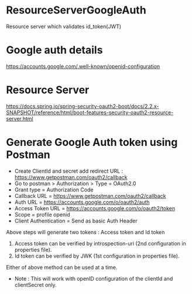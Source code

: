 # ResourceServerGoogleAuth
Resource server which validates id_token(JWT)

# Google auth details
https://accounts.google.com/.well-known/openid-configuration

# Resource Server
https://docs.spring.io/spring-security-oauth2-boot/docs/2.2.x-SNAPSHOT/reference/html/boot-features-security-oauth2-resource-server.html

# Generate Google Auth token using Postman
- Create ClientId and secret add redirect URL : https://www.getpostman.com/oauth2/callback
- Go to postman > Authorization > Type = OAuth2.0
- Grant type = Authorization Code
- Callback URL = https://www.getpostman.com/oauth2/callback
- Auth URL = https://accounts.google.com/o/oauth2/auth
- Access Token URL = https://accounts.google.com/o/oauth2/token
- Scope = profile openid
- Client Authentication = Send as basic Auth Header

Above steps will generate two tokens : Access token and Id token

1) Access token can be verified by introspection-uri (2nd configuration in properties file).
2) Id token can be verified by JWK (1st configuration in properties file).

Either of above method can be used at a time.

- Note : This will work with openID configuration of the clientId and clientSecret only.
